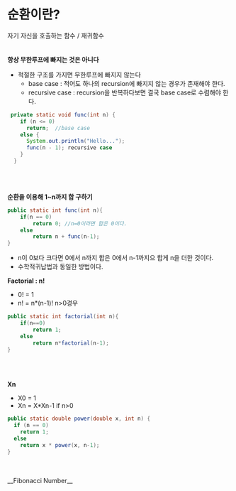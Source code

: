 # 순환이란? 

자기 자신을 호출하는 함수 / 재귀함수
<br><br><br>
__항상 무한루프에 빠지는 것은 아니다__
* 적절한 구조를 가지면 무한루프에 빠지지 않는다
    * base case : 적어도 하나의 recursion에 빠지지 않는 경우가 존재해야 한다.
    * recursive case : recursion을 반복하다보면 결국 base case로 수렴해야 한다.
```java
 private static void func(int n) {
    if (n <= 0)
      return;  //base case
    else {
      System.out.println("Hello...");
      func(n - 1); recursive case
    }
  }
```
<br><br>

__순환을 이용해 1~n까지 합 구하기__

```java
public static int func(int n){
    if(n == 0)
        return 0; //n=0이라면 합은 0이다.
    else
        return n + func(n-1);
}
```
* n이 0보다 크다면 0에서 n까지 합은 0에서 n-1까지으 합게 n을 더한 것이다.
* 수학적귀납법과 동일한 방법이다.

__Factorial :  n!__
* 0! = 1
* n! = n*(n-1)!    n>0경우

```java
public static int factorial(int n){
    if(n==0)
        return 1;
    else
        return n*factorial(n-1);
}
```
<br>
<br>

__Xn__
* X0 = 1
* Xn = X*Xn-1 if n>0
```java
public static double power(double x, int n) {
  if (n == 0)
    return 1;
  else
    return x * power(x, n-1);
}
```
<br>
<br>
__Fibonacci Number__


